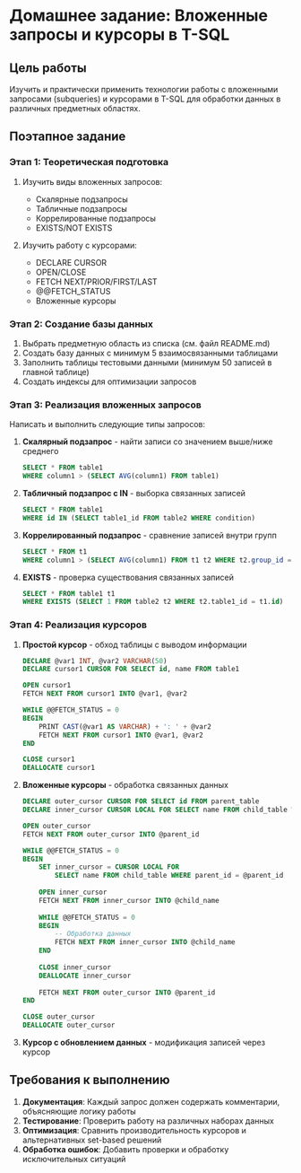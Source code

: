 # Домашнее задание: Вложенные запросы и курсоры в T-SQL

## Цель работы
Изучить и практически применить технологии работы с вложенными запросами (subqueries) и курсорами в T-SQL для обработки данных в различных предметных областях.

## Поэтапное задание

### Этап 1: Теоретическая подготовка
1. Изучить виды вложенных запросов:
   - Скалярные подзапросы
   - Табличные подзапросы  
   - Коррелированные подзапросы
   - EXISTS/NOT EXISTS
   
2. Изучить работу с курсорами:
   - DECLARE CURSOR
   - OPEN/CLOSE
   - FETCH NEXT/PRIOR/FIRST/LAST
   - @@FETCH_STATUS
   - Вложенные курсоры

### Этап 2: Создание базы данных 
1. Выбрать предметную область из списка (см. файл README.md)
2. Создать базу данных с минимум 5 взаимосвязанными таблицами
3. Заполнить таблицы тестовыми данными (минимум 50 записей в главной таблице)
4. Создать индексы для оптимизации запросов

### Этап 3: Реализация вложенных запросов
Написать и выполнить следующие типы запросов:

1. **Скалярный подзапрос** - найти записи со значением выше/ниже среднего
   ```sql
   SELECT * FROM table1 
   WHERE column1 > (SELECT AVG(column1) FROM table1)
   ```

2. **Табличный подзапрос с IN** - выборка связанных записей
   ```sql
   SELECT * FROM table1 
   WHERE id IN (SELECT table1_id FROM table2 WHERE condition)
   ```

3. **Коррелированный подзапрос** - сравнение записей внутри групп
   ```sql
   SELECT * FROM t1 
   WHERE column1 > (SELECT AVG(column1) FROM t1 t2 WHERE t2.group_id = t1.group_id)
   ```

4. **EXISTS** - проверка существования связанных записей
   ```sql
   SELECT * FROM table1 t1
   WHERE EXISTS (SELECT 1 FROM table2 t2 WHERE t2.table1_id = t1.id)
   ```

### Этап 4: Реализация курсоров 
1. **Простой курсор** - обход таблицы с выводом информации
   ```sql
   DECLARE @var1 INT, @var2 VARCHAR(50)
   DECLARE cursor1 CURSOR FOR SELECT id, name FROM table1
   
   OPEN cursor1
   FETCH NEXT FROM cursor1 INTO @var1, @var2
   
   WHILE @@FETCH_STATUS = 0
   BEGIN
       PRINT CAST(@var1 AS VARCHAR) + ': ' + @var2
       FETCH NEXT FROM cursor1 INTO @var1, @var2
   END
   
   CLOSE cursor1
   DEALLOCATE cursor1
   ```

2. **Вложенные курсоры** - обработка связанных данных
   ```sql
   DECLARE outer_cursor CURSOR FOR SELECT id FROM parent_table
   DECLARE inner_cursor CURSOR LOCAL FOR SELECT name FROM child_table WHERE parent_id = @parent_id
   
   OPEN outer_cursor
   FETCH NEXT FROM outer_cursor INTO @parent_id
   
   WHILE @@FETCH_STATUS = 0
   BEGIN
       SET inner_cursor = CURSOR LOCAL FOR 
           SELECT name FROM child_table WHERE parent_id = @parent_id
       
       OPEN inner_cursor
       FETCH NEXT FROM inner_cursor INTO @child_name
       
       WHILE @@FETCH_STATUS = 0
       BEGIN
           -- Обработка данных
           FETCH NEXT FROM inner_cursor INTO @child_name
       END
       
       CLOSE inner_cursor
       DEALLOCATE inner_cursor
       
       FETCH NEXT FROM outer_cursor INTO @parent_id
   END
   
   CLOSE outer_cursor
   DEALLOCATE outer_cursor
   ```

3. **Курсор с обновлением данных** - модификация записей через курсор

## Требования к выполнению

1. **Документация**: Каждый запрос должен содержать комментарии, объясняющие логику работы
2. **Тестирование**: Проверить работу на различных наборах данных
3. **Оптимизация**: Сравнить производительность курсоров и альтернативных set-based решений
4. **Обработка ошибок**: Добавить проверки и обработку исключительных ситуаций

